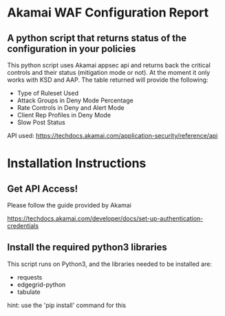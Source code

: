 # Akamai WAF Configuration Report

## A python script that returns status of the configuration in your policies

This python script uses Akamai appsec api and returns back the critical
controls and their status (mitigation mode or not). At the moment it only works
with KSD and AAP. The table returned will provide the following:

* Type of Ruleset Used
* Attack Groups in Deny Mode Percentage
* Rate Controls in Deny and Alert Mode
* Client Rep Profiles in Deny Mode
* Slow Post Status

API used: https://techdocs.akamai.com/application-security/reference/api

# Installation Instructions

## Get API Access!

Please follow the guide provided by Akamai

https://techdocs.akamai.com/developer/docs/set-up-authentication-credentials

## Install the required python3 libraries

This script runs on Python3, and the libraries needed to be installed are:

* requests
* edgegrid-python
* tabulate

hint: use the 'pip install' command for this
